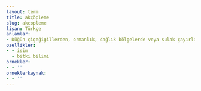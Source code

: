 ```yaml
---
layout: term
title: akçöpleme
slug: akcopleme
lisan: Türkçe
anlamlar:
- Düğün çiçeğigillerden, ormanlık, dağlık bölgelerde veya sulak çayırlarda yetişen, 1,5 m’ye kadar uzayabilen, alttaki yaprakları geniş, eliptik, yukarıdaki yaprakları mızrağımsı, çiçekleri koyu damarlı, sarı yeşil renkte, salkım biçiminde olan, çok yıllık otsu bir bitki (Veratrum album)
ozellikler:
- - isim
  - bitki bilimi
ornekler:
- - ''
orneklerkaynak:
- - ''
---
```

